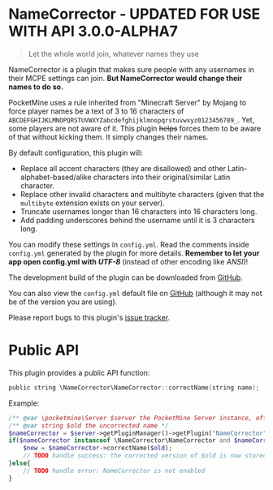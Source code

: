 NameCorrector - UPDATED FOR USE WITH API 3.0.0-ALPHA7
===
> Let the whole world join, whatever names they use

NameCorrector is a plugin that makes sure people with any usernames in their MCPE settings can join. **But NameCorrector would change their names to do so.**

PocketMine uses a rule inherited from "Minecraft Server" by Mojang to force player names be a text of 3 to 16 characters of `ABCDEFGHIJKLMNOPQRSTUVWXYZabcdefghijklmnopqrstuvwxyz0123456789_`. Yet, some players are not aware of it. This plugin ~~helps~~ forces them to be aware of that without kicking them. It simply changes their names.

By default configuration, this plugin will:
* Replace all accent characters (they are disallowed) and other Latin-alphabet-based/alike characters into their original/similar Latin character.
* Replace other invalid characters and multibyte characters (given that the `multibyte` extension exists on your server).
* Truncate usernames longer than 16 characters into 16 characters long.
* Add padding underscores behind the username until it is 3 characters long.

You can modify these settings in `config.yml`. Read the comments inside `config.yml` generated by the plugin for more details. **Remember to let your app open config.yml with _UTF-8_** (instead of other encoding like _ANSI_)!

The development build of the plugin can be downloaded from [GitHub](bin/NameCorrector.phar).

You can also view the `config.yml` default file on [GitHub](resources/config.yml) (although it may not be of the version you are using).

Please report bugs to this plugin's [issue tracker](https://github.com/PEMapModder/Small-ZC-Plugins/issues).

Public API
===
This plugin provides a public API function:

```c
public string \NameCorrector\NameCorrector::correctName(string name);
```

Example:

```php
/** @var \pocketmine\Server $server the PocketMine Server instance, often retrieved using $this->getServer() in plugin main classes */
/** @var string $old the uncorrected name */
$nameCorrector = $server->getPluginManager()->getPlugin("NameCorrector");
if($nameCorrector instanceof \NameCorrector\NameCorrector and $nameCorrector->isEnabled()){
    $new = $nameCorrector->correctName($old);
    // TODO handle success: the corrected version of $old is now stored in $new
}else{
    // TODO handle error: NameCorrector is not enabled
}
```
